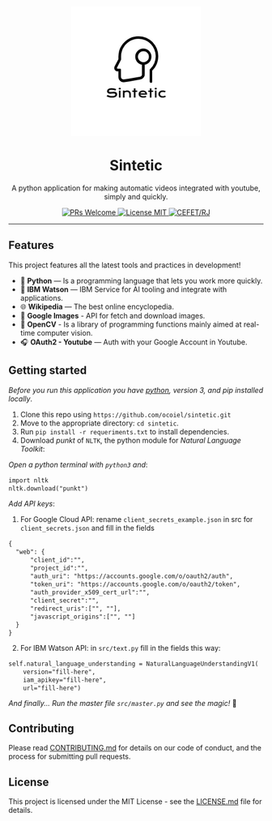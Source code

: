 <h1 align="center">
<br>
  <img src="src/template/images/logo.png" alt="Sintetic">
<br>
<br>
Sintetic
</h1>

<p align="center">A python application for making automatic videos integrated with youtube, simply and quickly.</p>

<p align="center">
  <a href="http://makeapullrequest.com">
    <img src="https://img.shields.io/badge/PRs-welcome-brightgreen.svg?style=flat-square" alt="PRs Welcome">
  </a>
  <a href="https://opensource.org/licenses/MIT">
    <img src="https://img.shields.io/badge/license-MIT-blue.svg?style=flat-square" alt="License MIT">
  </a>
  <a href="http://www.cefet-rj.br/">
    <img src="https://img.shields.io/badge/CEFET%2FRJ-Educational%20institution-blue" alt="CEFET/RJ">
  </a>
</p>

<hr />

## Features

This project features all the latest tools and practices in development!

- 🐍 **Python** — Is a programming language that lets you work more quickly.
- 🤖 **IBM Watson** — IBM Service for AI tooling and integrate with applications.
- 🌐 **Wikipedia** — The best online encyclopedia.
- 💖 **Google Images** - API for fetch and download images.
- 💎 **OpenCV** - Is a library of programming functions mainly aimed at real-time computer vision.
- 🎧 **OAuth2 - Youtube** — Auth with your Google Account in Youtube.

## Getting started

_Before you run this application you have [python](https://www.python.org/downloads/), version 3, and pip installed locally_.

1. Clone this repo using `https://github.com/ocoiel/sintetic.git`
2. Move to the appropriate directory: `cd sintetic`.<br />
3. Run `pip install -r requeriments.txt` to install dependencies.<br />
4. Download _punkt_ of `NLTK`, the python module for _Natural Language Toolkit_:

_Open a python terminal with `python3` and_:
```
import nltk
nltk.download("punkt")
```

_Add API keys_:

1. For Google Cloud API: rename `client_secrets_example.json` in src for `client_secrets.json` and fill in the fields

```
{
  "web": {
      "client_id":"",
      "project_id":"",
      "auth_uri": "https://accounts.google.com/o/oauth2/auth",
      "token_uri": "https://accounts.google.com/o/oauth2/token",
      "auth_provider_x509_cert_url":"",
      "client_secret":"",
      "redirect_uris":["", ""],
      "javascript_origins":["", ""]
  }
}
```

2. For IBM Watson API: in `src/text.py` fill in the fields this way:

```
self.natural_language_understanding = NaturalLanguageUnderstandingV1(
    version="fill-here",
    iam_apikey="fill-here",
    url="fill-here")
```

_And finally... Run the master file `src/master.py` and see the magic!_ :rocket:

## Contributing

Please read [CONTRIBUTING.md](CONTRIBUTING.md) for details on our code of conduct, and the process for submitting pull requests.

## License

This project is licensed under the MIT License - see the [LICENSE.md](LICENSE.md) file for details.